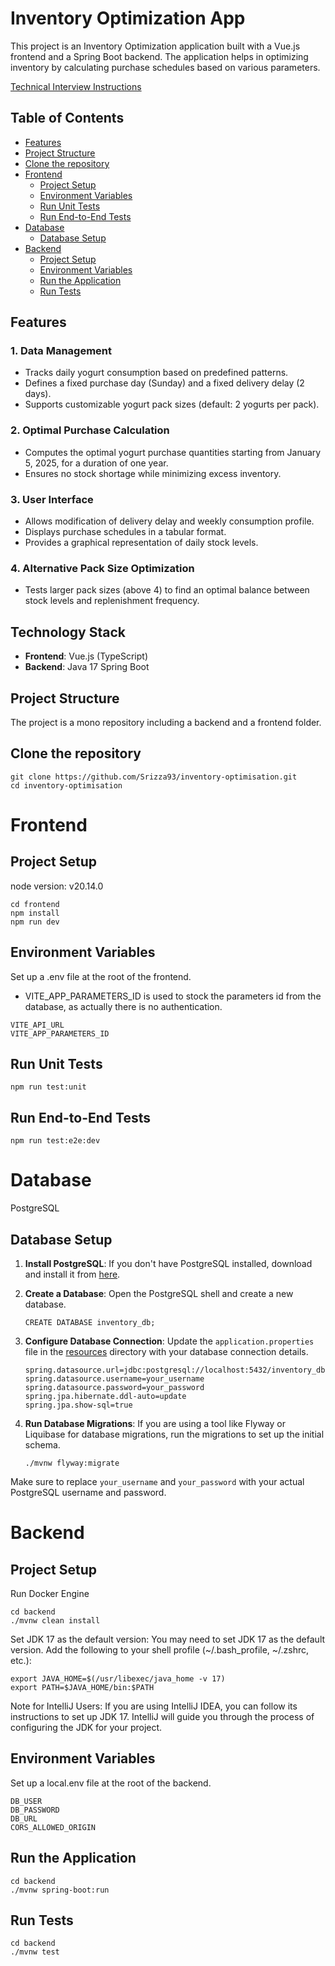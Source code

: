# Inventory Optimization App

This project is an Inventory Optimization application built with a Vue.js frontend and a Spring Boot backend. The application helps in optimizing inventory by calculating purchase schedules based on various parameters.

[Technical Interview Instructions](https://docs.google.com/document/d/1JrymuUlePo70TVO0uUy8um-2Q8GT6_ed-iyAcnnnMec/edit?usp=sharing)

## Table of Contents

- [Features](#features)
- [Project Structure](#project-structure)
- [Clone the repository](#clone-the-repository)
- [Frontend](#frontend)
  - [Project Setup](#project-setup)
  - [Environment Variables](#environment-variables)
  - [Run Unit Tests](#run-unit-tests)
  - [Run End-to-End Tests](#run-end-to-end-tests)
- [Database](#database)
  - [Database Setup](#database-setup)
- [Backend](#backend)
  - [Project Setup](#project-setup-1)
  - [Environment Variables](#environment-variables-1)
  - [Run the Application](#run-the-application)
  - [Run Tests](#run-tests)

## Features

### 1. Data Management

- Tracks daily yogurt consumption based on predefined patterns.
- Defines a fixed purchase day (Sunday) and a fixed delivery delay (2 days).
- Supports customizable yogurt pack sizes (default: 2 yogurts per pack).

### 2. Optimal Purchase Calculation

- Computes the optimal yogurt purchase quantities starting from January 5, 2025, for a duration of one year.
- Ensures no stock shortage while minimizing excess inventory.

### 3. User Interface

- Allows modification of delivery delay and weekly consumption profile.
- Displays purchase schedules in a tabular format.
- Provides a graphical representation of daily stock levels.

### 4. Alternative Pack Size Optimization

- Tests larger pack sizes (above 4) to find an optimal balance between stock levels and replenishment frequency.

## Technology Stack

- **Frontend**: Vue.js (TypeScript)
- **Backend**: Java 17 Spring Boot

## Project Structure

The project is a mono repository including a backend and a frontend folder.

## Clone the repository

```
git clone https://github.com/Srizza93/inventory-optimisation.git
cd inventory-optimisation
```

# Frontend

## Project Setup

node version: v20.14.0

```
cd frontend
npm install
npm run dev
```

## Environment Variables

Set up a .env file at the root of the frontend.

- VITE_APP_PARAMETERS_ID is used to stock the parameters id from the database, as actually there is no authentication.

```
VITE_API_URL
VITE_APP_PARAMETERS_ID
```

## Run Unit Tests

```
npm run test:unit
```

## Run End-to-End Tests

```
npm run test:e2e:dev
```

# Database

PostgreSQL

## Database Setup

1. **Install PostgreSQL**: If you don't have PostgreSQL installed, download and install it from [here](https://www.postgresql.org/download/).

2. **Create a Database**: Open the PostgreSQL shell and create a new database.

   ```
   CREATE DATABASE inventory_db;
   ```

3. **Configure Database Connection**: Update the `application.properties` file in the [resources](http://_vscodecontentref_/0) directory with your database connection details.

   ```properties
   spring.datasource.url=jdbc:postgresql://localhost:5432/inventory_db
   spring.datasource.username=your_username
   spring.datasource.password=your_password
   spring.jpa.hibernate.ddl-auto=update
   spring.jpa.show-sql=true
   ```

4. **Run Database Migrations**: If you are using a tool like Flyway or Liquibase for database migrations, run the migrations to set up the initial schema.

   ```
   ./mvnw flyway:migrate
   ```

Make sure to replace `your_username` and `your_password` with your actual PostgreSQL username and password.

# Backend

## Project Setup

Run Docker Engine

```
cd backend
./mvnw clean install
```

Set JDK 17 as the default version: You may need to set JDK 17 as the default version. Add the following to your shell profile (~/.bash_profile, ~/.zshrc, etc.):

```
export JAVA_HOME=$(/usr/libexec/java_home -v 17)
export PATH=$JAVA_HOME/bin:$PATH
```

Note for IntelliJ Users: If you are using IntelliJ IDEA, you can follow its instructions to set up JDK 17. IntelliJ will guide you through the process of configuring the JDK for your project.

## Environment Variables

Set up a local.env file at the root of the backend.

```
DB_USER
DB_PASSWORD
DB_URL
CORS_ALLOWED_ORIGIN
```

## Run the Application

```
cd backend
./mvnw spring-boot:run
```

## Run Tests

```
cd backend
./mvnw test
```

